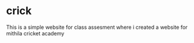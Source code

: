 # crick
This is a simple website for class assesment where i created a website for mithila cricket academy
